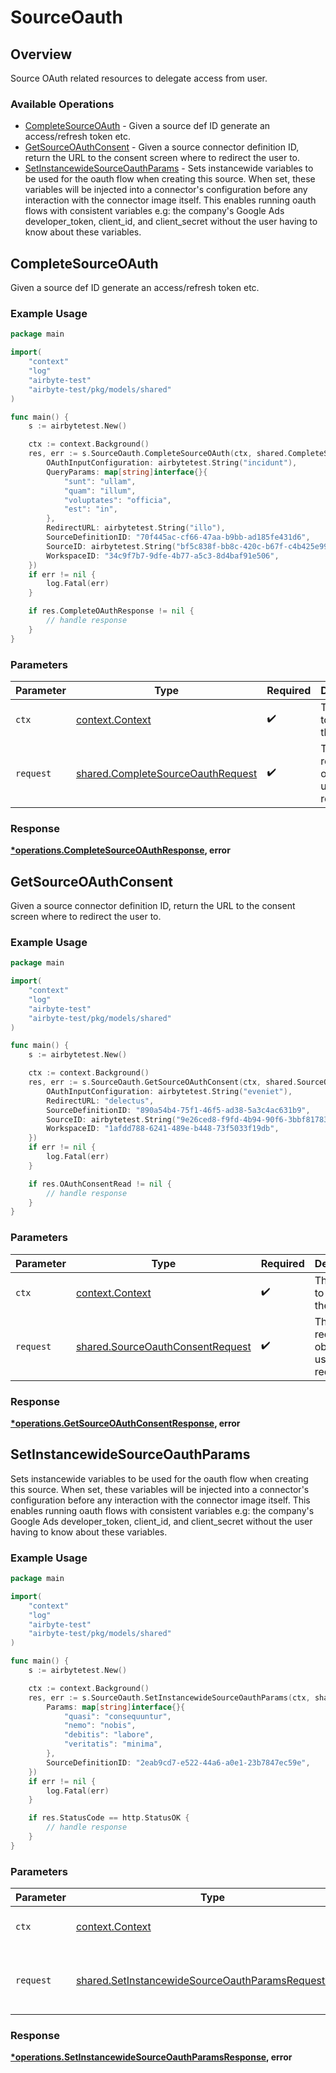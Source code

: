 # SourceOauth

## Overview

Source OAuth related resources to delegate access from user.

### Available Operations

* [CompleteSourceOAuth](#completesourceoauth) - Given a source def ID generate an access/refresh token etc.
* [GetSourceOAuthConsent](#getsourceoauthconsent) - Given a source connector definition ID, return the URL to the consent screen where to redirect the user to.
* [SetInstancewideSourceOauthParams](#setinstancewidesourceoauthparams) - Sets instancewide variables to be used for the oauth flow when creating this source. When set, these variables will be injected into a connector's configuration before any interaction with the connector image itself. This enables running oauth flows with consistent variables e.g: the company's Google Ads developer_token, client_id, and client_secret without the user having to know about these variables.


## CompleteSourceOAuth

Given a source def ID generate an access/refresh token etc.

### Example Usage

```go
package main

import(
	"context"
	"log"
	"airbyte-test"
	"airbyte-test/pkg/models/shared"
)

func main() {
    s := airbytetest.New()

    ctx := context.Background()
    res, err := s.SourceOauth.CompleteSourceOAuth(ctx, shared.CompleteSourceOauthRequest{
        OAuthInputConfiguration: airbytetest.String("incidunt"),
        QueryParams: map[string]interface{}{
            "sunt": "ullam",
            "quam": "illum",
            "voluptates": "officia",
            "est": "in",
        },
        RedirectURL: airbytetest.String("illo"),
        SourceDefinitionID: "70f445ac-cf66-47aa-b9bb-ad185fe431d6",
        SourceID: airbytetest.String("bf5c838f-bb8c-420c-b67f-c4b425e99e62"),
        WorkspaceID: "34c9f7b7-9dfe-4b77-a5c3-8d4baf91e506",
    })
    if err != nil {
        log.Fatal(err)
    }

    if res.CompleteOAuthResponse != nil {
        // handle response
    }
}
```

### Parameters

| Parameter                                                                              | Type                                                                                   | Required                                                                               | Description                                                                            |
| -------------------------------------------------------------------------------------- | -------------------------------------------------------------------------------------- | -------------------------------------------------------------------------------------- | -------------------------------------------------------------------------------------- |
| `ctx`                                                                                  | [context.Context](https://pkg.go.dev/context#Context)                                  | :heavy_check_mark:                                                                     | The context to use for the request.                                                    |
| `request`                                                                              | [shared.CompleteSourceOauthRequest](../../models/shared/completesourceoauthrequest.md) | :heavy_check_mark:                                                                     | The request object to use for the request.                                             |


### Response

**[*operations.CompleteSourceOAuthResponse](../../models/operations/completesourceoauthresponse.md), error**


## GetSourceOAuthConsent

Given a source connector definition ID, return the URL to the consent screen where to redirect the user to.

### Example Usage

```go
package main

import(
	"context"
	"log"
	"airbyte-test"
	"airbyte-test/pkg/models/shared"
)

func main() {
    s := airbytetest.New()

    ctx := context.Background()
    res, err := s.SourceOauth.GetSourceOAuthConsent(ctx, shared.SourceOauthConsentRequest{
        OAuthInputConfiguration: airbytetest.String("eveniet"),
        RedirectURL: "delectus",
        SourceDefinitionID: "890a54b4-75f1-46f5-ad38-5a3c4ac631b9",
        SourceID: airbytetest.String("9e26ced8-f9fd-4b94-90f6-3bbf817837b0"),
        WorkspaceID: "1afdd788-6241-489e-b448-73f5033f19db",
    })
    if err != nil {
        log.Fatal(err)
    }

    if res.OAuthConsentRead != nil {
        // handle response
    }
}
```

### Parameters

| Parameter                                                                            | Type                                                                                 | Required                                                                             | Description                                                                          |
| ------------------------------------------------------------------------------------ | ------------------------------------------------------------------------------------ | ------------------------------------------------------------------------------------ | ------------------------------------------------------------------------------------ |
| `ctx`                                                                                | [context.Context](https://pkg.go.dev/context#Context)                                | :heavy_check_mark:                                                                   | The context to use for the request.                                                  |
| `request`                                                                            | [shared.SourceOauthConsentRequest](../../models/shared/sourceoauthconsentrequest.md) | :heavy_check_mark:                                                                   | The request object to use for the request.                                           |


### Response

**[*operations.GetSourceOAuthConsentResponse](../../models/operations/getsourceoauthconsentresponse.md), error**


## SetInstancewideSourceOauthParams

Sets instancewide variables to be used for the oauth flow when creating this source. When set, these variables will be injected into a connector's configuration before any interaction with the connector image itself. This enables running oauth flows with consistent variables e.g: the company's Google Ads developer_token, client_id, and client_secret without the user having to know about these variables.


### Example Usage

```go
package main

import(
	"context"
	"log"
	"airbyte-test"
	"airbyte-test/pkg/models/shared"
)

func main() {
    s := airbytetest.New()

    ctx := context.Background()
    res, err := s.SourceOauth.SetInstancewideSourceOauthParams(ctx, shared.SetInstancewideSourceOauthParamsRequestBody{
        Params: map[string]interface{}{
            "quasi": "consequuntur",
            "nemo": "nobis",
            "debitis": "labore",
            "veritatis": "minima",
        },
        SourceDefinitionID: "2eab9cd7-e522-44a6-a0e1-23b7847ec59e",
    })
    if err != nil {
        log.Fatal(err)
    }

    if res.StatusCode == http.StatusOK {
        // handle response
    }
}
```

### Parameters

| Parameter                                                                                                                | Type                                                                                                                     | Required                                                                                                                 | Description                                                                                                              |
| ------------------------------------------------------------------------------------------------------------------------ | ------------------------------------------------------------------------------------------------------------------------ | ------------------------------------------------------------------------------------------------------------------------ | ------------------------------------------------------------------------------------------------------------------------ |
| `ctx`                                                                                                                    | [context.Context](https://pkg.go.dev/context#Context)                                                                    | :heavy_check_mark:                                                                                                       | The context to use for the request.                                                                                      |
| `request`                                                                                                                | [shared.SetInstancewideSourceOauthParamsRequestBody](../../models/shared/setinstancewidesourceoauthparamsrequestbody.md) | :heavy_check_mark:                                                                                                       | The request object to use for the request.                                                                               |


### Response

**[*operations.SetInstancewideSourceOauthParamsResponse](../../models/operations/setinstancewidesourceoauthparamsresponse.md), error**

